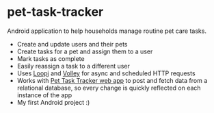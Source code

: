 # pet-task-tracker
Android application to help households manage routine pet care tasks.
- Create and update users and their pets
- Create tasks for a pet and assign them to a user
- Mark tasks as complete
- Easily reassign a task to a different user
- Uses [Loopj](http://loopj.com/android-async-http/) and [Volley](https://github.com/google/volley) for async and scheduled HTTP requests
- Works with [Pet Task Tracker web app](https://github.ccs.neu.edu/dregalbuto/pet-task-tracker-web-app) to post and fetch data from a relational database, so every change is quickly reflected on each instance of the app
- My first Android project :)
